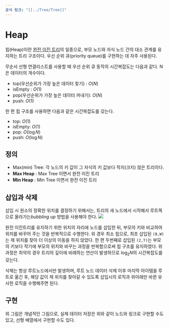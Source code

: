 ```yaml
---
공식 링크: "[[../Tree/Tree]]"
---
```

# Heap
힙(Heap)이란 [완전 이진 트리](../Tree/Complete%20Binary%20Tree.md)의 일종으로, 부모 노드와 자식 노드 간의 대소 관계를 유지하는 트리 구조이다. 우선 순위 큐(priority queue)를 구현하는 데 자주 사용된다.

무순서 선형 연결리스트를 사용할 때 우선 순위 큐 동작의 시간복잡도는 다음과 같다. N은 데이터의 개수이다.
* top(우선순위가 가장 높은 데이터 찾기) : $O(N)$
* isEmpty : $O(1)$
* pop(우선순위가 가장 높은 데이터 꺼내기): $O(N)$ 
* push: $O(1)$

한 편 힙 구조를 사용하면 다음과 같은 시간복잡도를 갖는다.
* top: $O(1)$
* isEmpty: $O(1)$
* pop: $O(\log N)$
* push: $O(\log N)$ 

## 정의
* Max(min) Tree: 각 노드의 키 값이 그 자식의 키 값보다 작지(크지) 않은 트리이다.
* **Max Heap** : Max Tree 이면서 완전 이진 트리
* **Min Heap** : Min Tree 이면서 완전 이진 트리


## 삽입과 삭제
삽입 시 원소의 정확한 위치를 결정하기 위해서는, 트리의 새 노드에서 시작해서 루트쪽으로 올라가는*bubbling up* 방법을 사용해야 한다.
![](https://i.imgur.com/Q95grVz.png)

완전 이진트리를 유지하기 위한 위치의 자리에 노드를 삽입한 뒤, 부모의 키와 비교하여 위치를 바꾸어 주는 것을 반복적으로 수행한다. 위 경우 최소 힙으로, 최초 삽입된 `(8,W)`는  제 위치를 찾아 더 이상의 이동을 하지 않았다. 한 편 두번째로 삽입된 `(2,T)`는 부모의 키보다 작기에 부모의 위치와 바꾸는 과정을 반복함으로써 힙 구조를 유지하였다. 위 과정은 최악의 경우 트리의 깊이에 비례하는 연산이 발생하므로 $\log_2N$의 시간복잡도를 갖는다.

삭제는 항상 루트노드에서만 발생하며, 루트 노드 데이터 삭제 이후 마지막 아이템을 루트로 옮긴 후, 해당 값이 제 위치를 찾아갈 수 있도록 삽입시의 로직과 위아래만 바뀐 유사한 로직을 수행해주면 된다.

## 구현
위 그림은 개념적인 그림으로, 실제 데이터 저장은 위와 같이 노드와 링크로 구현할 수도 있고, 선형 배열에서 구현할 수도 있다.